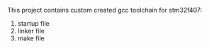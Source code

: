 This project contains custom created gcc toolchain for stm32f407:
1. startup file
2. linker file
3. make file
